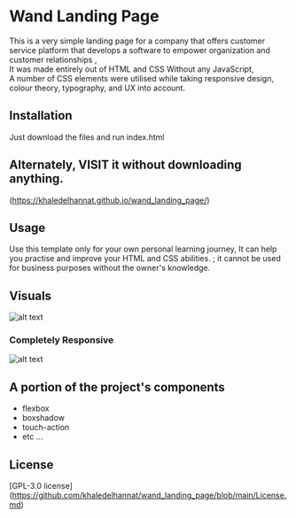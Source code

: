 # Wand Landing Page
This is a very simple landing page for a company that offers customer service platform that develops a software to empower organization and customer relationships , <br>
It was made entirely out of HTML and CSS Without any JavaScript, <br>
A number of CSS elements were utilised while taking responsive design, colour theory, typography, and UX into account.

## Installation
Just download the files and run index.html
## Alternately, VISIT it without downloading anything.
(https://khaledelhannat.github.io/wand_landing_page/)

## Usage
Use this template only for your own personal learning journey, It can help you practise and improve your HTML and CSS abilities. ; it cannot be used for business purposes without the owner's knowledge.

## Visuals
![alt text](https://mcusercontent.com/d04af1d523fcf5d23b65ec36c/images/54cc723e-997c-6a28-cc5f-6895fab9e36e.jpg)
### Completely Responsive
![alt text](https://mcusercontent.com/d04af1d523fcf5d23b65ec36c/images/3d184526-bc5f-cb5c-0587-f7e893a60839.jpg)


## A portion of the project's components
<ul> 
  <li>flexbox</li>
  <li>boxshadow</li>
  <li>touch-action</li>
  <li>etc ...</li>
</ul>

## License
[GPL-3.0 license] (https://github.com/khaledelhannat/wand_landing_page/blob/main/License.md)
